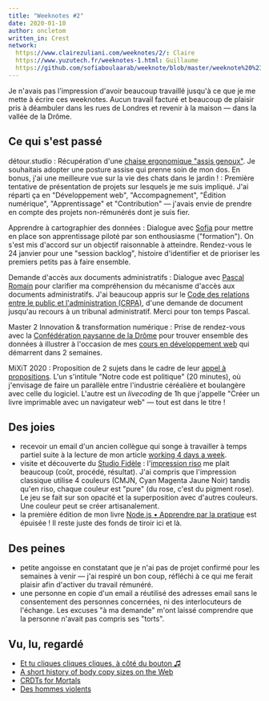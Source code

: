 ```yaml
---
title: "Weeknotes #2"
date: 2020-01-10
author: oncletom
written_in: Crest
network:
  https://www.clairezuliani.com/weeknotes/2/: Claire
  https://www.yuzutech.fr/weeknotes-1.html: Guillaume
  https://github.com/sofiaboulaarab/weeknote/blob/master/weeknote%20%231.md: Sofia
---
```


Je n'avais pas l'impression d'avoir beaucoup travaillé jusqu'à ce que je me mette
à écrire ces weeknotes. Aucun travail facturé et beaucoup de plaisir pris à déambuler
dans les rues de Londres et revenir à la maison — dans la vallée de la Drôme.

<!--more-->

## Ce qui s'est passé

détour.studio
: Récupération d'une [chaise ergonomique "assis genoux"](https://www.youtube.com/watch?v=rZku71E4io4).
  Je souhaitais adopter une posture assise qui prenne soin de mon dos.
  En bonus, j'ai une meilleure vue sur la vie des chats dans le jardin !
: Première tentative de présentation de projets sur lesquels je me suis impliqué.
  J'ai réparti ça en "Développement web", "Accompagnement", "Édition numérique", "Apprentissage"
  et "Contribution" — j'avais envie de prendre en compte des projets non-rémunérés dont je suis fier.

Apprendre à cartographier des données
: Dialogue avec [Sofia][] pour mettre en place son apprentissage piloté par son enthousiasme ("formation").
  On s'est mis d'accord sur un objectif raisonnable à atteindre.
  Rendez-vous le 24 janvier pour une "session backlog", histoire d'identifier
  et de prioriser les premiers petits pas à faire ensemble.

Demande d'accès aux documents administratifs
: Dialogue avec [Pascal Romain](https://rhizome-data.fr) pour clarifier
  ma compréhension du mécanisme d'accès aux documents administratifs.
  J'ai beaucoup appris sur le [Code des relations entre le public et l'administration (CRPA)][crpa],
  d'une demande de document jusqu'au recours à un tribunal administratif.
  Merci pour ton temps Pascal.

Master 2 Innovation & transformation numérique
: Prise de rendez-vous avec la [Confédération paysanne de la Drôme](http://drome.confederationpaysanne.fr/)
  pour trouver ensemble des données à illustrer à l'occasion de mes
  [cours en développement web](https://github.com/oncletom/m2-min-2019/)
  qui démarrent dans 2 semaines.

MiXiT 2020
: Proposition de 2 sujets dans le cadre de leur [appel à propositions](https://www.papercall.io/mixit20).
  L'un s'intitule "Notre code est politique" (20 minutes), où j'envisage de faire un parallèle entre l'industrie céréalière et boulangère avec celle du logiciel.
  L'autre est un _livecoding_ de 1h que j'appelle "Créer un livre imprimable avec un navigateur web" — tout est dans le titre !

## Des joies

- recevoir un email d'un ancien collègue qui songe à travailler à temps partiel
  suite à la lecture de mon article [working 4 days a week](https://oncletom.io/2015/part-time/).
- visite et découverte du [Studio Fidèle][] :
  l'[impression riso][] me plait beaucoup (coût, procédé, résultat).
  J'ai compris que l'impression classique utilise 4 couleurs (CMJN, Cyan Magenta Jaune Noir)
  tandis qu'en riso, chaque couleur est "pure" (du rose, c'est du pigment rose).
  Le jeu se fait sur son opacité et la superposition avec d'autres couleurs.
  Une couleur peut se créer artisanalement.
- la première édition de mon livre [Node.js • Apprendre par la pratique](https://www.editions-eyrolles.com/Livre/9782212139938) est épuisée !
  Il reste juste des fonds de tiroir ici et là.

## Des peines

- petite angoisse en constatant que je n'ai pas de projet confirmé pour les semaines à venir
  — j'ai respiré un bon coup, réfléchi à ce qui me ferait plaisir afin d'activer du travail rémunéré.
- une personne en copie d'un email a réutilisé des adresses email sans le consentement des personnes concernées,
  ni des interlocuteurs de l'échange. Les excuses "à ma demande" m'ont laissé comprendre que la personne n'avait pas compris ses "torts".

## Vu, lu, regardé

- [Et tu cliques cliques cliques, à côté du bouton ♫](https://fvsch.com/et-tu-cliques-a-cote-du-bouton/)
- [A short history of body copy sizes on the Web](https://fvsch.com/body-copy-sizes/)
- [CRDTs for Mortals](https://www.youtube.com/watch?v=DEcwa68f-jY)
- [Des hommes violents](https://www.franceculture.fr/emissions/des-hommes-violents-le-podcast-original)

[Studio Fidèle]: http://www.fidele-editions.com
[impression riso]: https://fr.wikipedia.org/wiki/Duplicopieur
[crpa]: https://fr.wikipedia.org/wiki/Code_des_relations_entre_le_public_et_l%27administration
[atelier-transparence]: https://openagenda.com/usine-vivante/events/demander-de-la-transparence-a-ma-collectivite
[Sofia]: https://twitter.com/sofiaboulaarab
